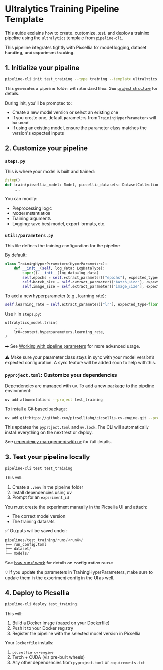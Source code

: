 # Ultralytics Training Pipeline Template

This guide explains how to create, customize, test, and deploy a training pipeline using the `ultralytics` template from `pipeline-cli`.

This pipeline integrates tightly with Picsellia for model logging, dataset handling, and experiment tracking.


## 1. Initialize your pipeline

```bash
pipeline-cli init test_training --type training --template ultralytics
```

This generates a pipeline folder with standard files. See [project structure](../cli_overview.md#project-structure) for details.

During init, you'll be prompted to:

- Create a new model version or select an existing one
- If you create one, default parameters from `TrainingHyperParameters` will be used
- If using an existing model, ensure the parameter class matches the version's expected inputs

## 2. Customize your pipeline

### `steps.py`

This is where your model is built and trained:

```python
@step()
def train(picsellia_model: Model, picsellia_datasets: DatasetCollection[YoloDataset]):
    ...
```

You can modify:
- Preprocessing logic
- Model instantiation
- Training arguments
- Logging: save best model, export formats, etc.

### `utils/parameters.py`

This file defines the training configuration for the pipeline.

By default:

```python
class TrainingHyperParameters(HyperParameters):
    def __init__(self, log_data: LogDataType):
        super().__init__(log_data=log_data)
        self.epochs = self.extract_parameter(["epochs"], expected_type=int, default=3)
        self.batch_size = self.extract_parameter(["batch_size"], expected_type=int, default=8)
        self.image_size = self.extract_parameter(["image_size"], expected_type=int, default=640)

```

To add a new hyperparameter (e.g., learning rate):

```python
self.learning_rate = self.extract_parameter(["lr"], expected_type=float, default=0.001)
```

Use it in `steps.py`:

```python
ultralytics_model.train(
    ...,
    lr0=context.hyperparameters.learning_rate,
)
```

➡️ See [Working with pipeline parameters](../cli_overview.md#working-with-pipeline-parameters) for more advanced usage.

⚠️ Make sure your parameter class stays in sync with your model version’s expected configuration.
A sync feature will be added soon to help with this.

### `pyproject.toml`: Customize your dependencies

Dependencies are managed with uv.
To add a new package to the pipeline environment:

```bash
uv add albumentations --project test_training
```

To install a Git-based package:

```bash
uv add git+https://github.com/picselliahq/picsellia-cv-engine.git --project test_training
```

This updates the `pyproject.toml` and `uv.lock`.
The CLI will automatically install everything on the next test or deploy.

See [dependency management with uv](../cli_overview.md#dependency-management-with-uv) for full details.

## 3. Test your pipeline locally

```bash
pipeline-cli test test_training
```

This will:

1. Create a `.venv` in the pipeline folder
2. Install dependencies using uv
3. Prompt for an `experiment_id`

You must create the experiment manually in the Picsellia UI and attach:

- The correct model version
- The training datasets

✅ Outputs will be saved under:

```python
pipelines/test_training/runs/<runX>/
├── run_config.toml
├── dataset/
└── models/
```

See [how runs/ work](../cli_overview.md#how-runs-work) for details on configuration reuse.

💡 If you update the parameters in TrainingHyperParameters, make sure to update them in the experiment config in the UI as well.

## 4. Deploy to Picsellia

```bash
pipeline-cli deploy test_training
```

This will:

1. Build a Docker image (based on your Dockerfile)
2. Push it to your Docker registry
3. Register the pipeline with the selected model version in Picsellia

Your `Dockerfile` installs:

1. `picsellia-cv-engine`
2. Torch + CUDA (via pre-built wheels)
3. Any other dependencies from `pyproject.toml` or `requirements.txt`
